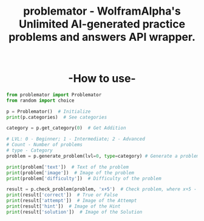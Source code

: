 <h1 align="center">problemator - WolframAlpha's Unlimited AI-generated practice problems and answers API wrapper.</h1>

<br>

<h1 align="center"> -How to use- </h1>

```python
from problemator import Problemator
from random import choice

p = Problemator()  # Initialize
print(p.categories)  # See categories

category = p.get_category(0)  # Get Addition

# LVL: 0 - Beginner; 1 - Intermediate; 2 - Advanced
# Count - Number of problems
# type - Category
problem = p.generate_problem(lvl=0, type=category) # Generate a problem

print(problem['text'])  # Text of the problem
print(problem['image'])  # Image of the problem
print(problem['difficulty'])  # Difficulty of the problem

result = p.check_problem(problem, 'x+5')  # Check problem, where x+5 - answer
print(result['correct'])  # True or False
print(result['attempt'])  # Image of the Attempt
print(result['hint'])  # Image of the Hint
print(result['solution'])  # Image of the Solution
```